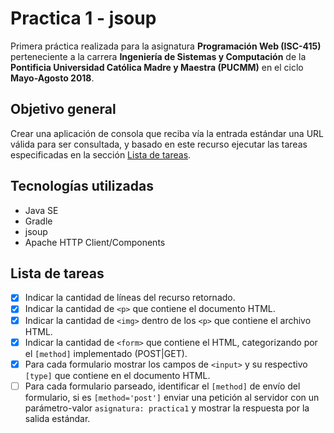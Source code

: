 # Practica 1 - jsoup

Primera práctica realizada para la asignatura **Programación Web (ISC-415)** perteneciente a la carrera **Ingeniería de Sistemas y Computación** de la **Pontificia Universidad Católica Madre y Maestra (PUCMM)** en el ciclo **Mayo-Agosto 2018**.

## Objetivo general

Crear una aplicación de consola que reciba vía la entrada estándar una URL válida para ser consultada, y basado en este recurso ejecutar las tareas especificadas en la sección [Lista de tareas](#lista-de-tareas).

## Tecnologías utilizadas

- Java SE
- Gradle
- jsoup
- Apache HTTP Client/Components

## Lista de tareas

- [X] Indicar la cantidad de líneas del recurso retornado.
- [X] Indicar la cantidad de `<p>` que contiene el documento HTML.
- [X] Indicar la cantidad de `<img>` dentro de los `<p>` que contiene el archivo HTML.
- [X] Indicar la cantidad de `<form>` que contiene el HTML, categorizando por el `[method]` implementado (POST|GET).
- [X] Para cada formulario mostrar los campos de `<input>` y su respectivo `[type]` que contiene en el documento HTML.
- [ ] Para cada formulario parseado, identificar el `[method]` de envío del formulario, si es `[method='post']` enviar una petición al servidor con un parámetro-valor `asignatura: practica1` y mostrar la respuesta por la salida estándar.
